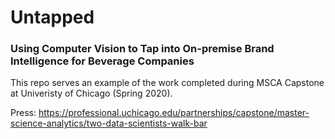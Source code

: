 # Untapped
### Using Computer Vision to Tap into On-premise Brand Intelligence for Beverage Companies

This repo serves an example of the work completed during MSCA Capstone at Univeristy of Chicago (Spring 2020).

Press: https://professional.uchicago.edu/partnerships/capstone/master-science-analytics/two-data-scientists-walk-bar


